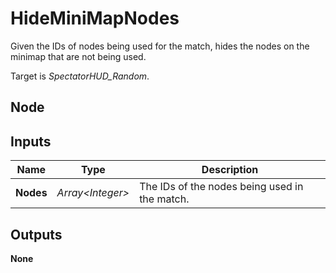 # HideMiniMapNodes
Given the IDs of nodes being used for the match, hides the nodes on the minimap that
are not being used.  

Target is *SpectatorHUD_Random*.  

## Node

## Inputs
|Name       |Type               |Description                                    |
|-----------|-------------------|-----------------------------------------------|
|**Nodes**  |*Array\<Integer\>* |The IDs of the nodes being used in the match.  |

## Outputs
**None**
